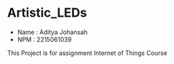 # Artistic_LEDs

- Name  : Aditya Johansah
- NPM   : 2215061039

This Project is for assignment Internet of Things Course
